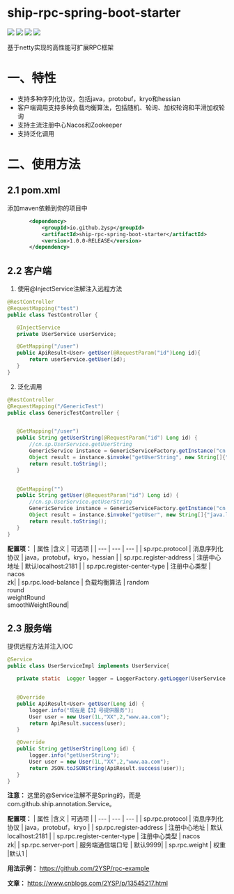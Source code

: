 # ship-rpc-spring-boot-starter
![](https://img.shields.io/github/stars/2YSP/rpc-spring-boot-starter.svg)
![](https://img.shields.io/github/forks/2YSP/rpc-spring-boot-starter.svg)
![](https://img.shields.io/github/release/2YSP/rpc-spring-boot-starter.svg)
![](https://img.shields.io/github/downloads/2YSP/rpc-spring-boot-starter/total.svg)

基于netty实现的高性能可扩展RPC框架

# 一、特性
- 支持多种序列化协议，包括java，protobuf，kryo和hessian
- 客户端调用支持多种负载均衡算法，包括随机、轮询、加权轮询和平滑加权轮询
- 支持主流注册中心Nacos和Zookeeper
- 支持泛化调用

# 二、使用方法


## 2.1 pom.xml
添加maven依赖到你的项目中
 ```xml
        <dependency>
            <groupId>io.github.2ysp</groupId>
            <artifactId>ship-rpc-spring-boot-starter</artifactId>
            <version>1.0.0-RELEASE</version>
        </dependency>
 ```
 ## 2.2 客户端


 
 1. 使用@InjectService注解注入远程方法
 ```java
 @RestController
@RequestMapping("test")
public class TestController {

    @InjectService
    private UserService userService;

    @GetMapping("/user")
    public ApiResult<User> getUser(@RequestParam("id")Long id){
        return userService.getUser(id);
    }
}
 ```

2. 泛化调用
 ```java
@RestController
@RequestMapping("/GenericTest")
public class GenericTestController {


    @GetMapping("/user")
    public String getUserString(@RequestParam("id") Long id) {
        //cn.sp.UserService.getUserString
        GenericService instance = GenericServiceFactory.getInstance("cn.sp.UserService");
        Object result = instance.$invoke("getUserString", new String[]{"java.lang.Long"}, new Object[]{id});
        return result.toString();
    }


    @GetMapping("")
    public String getUser(@RequestParam("id") Long id) {
        //cn.sp.UserService.getUserString
        GenericService instance = GenericServiceFactory.getInstance("cn.sp.UserService");
        Object result = instance.$invoke("getUser", new String[]{"java.lang.Long"}, new Object[]{id});
        return result.toString();
    }
}
 ```


 **配置项：**
|    属性 |含义      |  可选项   |
| --- | --- | --- |
|   sp.rpc.protocol  | 消息序列化协议        |  java，protobuf，kryo，hessian   |
|    sp.rpc.register-address |  注册中心地址      |  默认localhost:2181   |
|    sp.rpc.register-center-type |  注册中心类型     | nacos<br>zk|
|    sp.rpc.load-balance |  负载均衡算法     | random<br>round<br>weightRound<br>smoothWeightRound|

 ## 2.3 服务端
 提供远程方法并注入IOC

 ```java
@Service
public class UserServiceImpl implements UserService{

    private static  Logger logger = LoggerFactory.getLogger(UserService.class);


    @Override
    public ApiResult<User> getUser(Long id) {
        logger.info("现在是【3】号提供服务");
        User user = new User(1L,"XX",2,"www.aa.com");
        return ApiResult.success(user);
    }

    @Override
    public String getUserString(Long id) {
        logger.info("getUserString");
        User user = new User(1L,"XX",2,"www.aa.com");
        return JSON.toJSONString(ApiResult.success(user));
    }
}
 ```
 **注意：** 这里的@Service注解不是Spring的，而是com.github.ship.annotation.Service。
 
 **配置项：**
|    属性 |含义      |  可选项   |
| --- | --- | --- |
|   sp.rpc.protocol  | 消息序列化协议        |  java，protobuf，kryo   |
|    sp.rpc.register-address |  注册中心地址      |  默认localhost:2181   |
|    sp.rpc.register-center-type |  注册中心类型     | nacos<br>zk|
|    sp.rpc.server-port |  服务端通信端口号     |  默认9999|
| sp.rpc.weight | 权重 |默认1  |  

**用法示例：** https://github.com/2YSP/rpc-example

**文章：** https://www.cnblogs.com/2YSP/p/13545217.html
